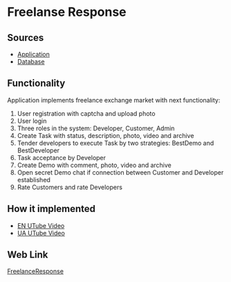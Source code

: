 # Freelanse Response

## Sources

- [Application](https://github.com/LearnFractal/FractalPlatform/tree/main/FractalPlatform.Examples/Applications/FreelanceResponse/FreelanceResponseApplication.cs)
- [Database](https://github.com/LearnFractal/FractalPlatform/tree/main/FractalPlatform.Examples/Databases/FreelanceResponse)

## Functionality

Application implements freelance exchange market with next functionality:

1. User registration with captcha and upload photo
2. User login
3. Three roles in the system: Developer, Customer, Admin
4. Create Task with status, description, photo, video and archive
5. Tender developers to execute Task by two strategies: BestDemo and BestDeveloper
6. Task acceptance by Developer
6. Create Demo with comment, photo, video and archive
7. Open secret Demo chat if connection between Customer and Developer established
8. Rate Customers and rate Developers

## How it implemented

- [EN UTube Video](https://fraplat.com/jupiter/UTube?tag=112)
- [UA UTube Video](https://fraplat.com/jupiter/UTube?tag=212)

## Web Link

[FreelanceResponse](https://fraplat.com/jupiter/?app=FreelanceResponse)

